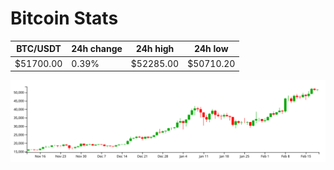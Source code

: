# Bitcoin Stats

BTC/USDT|24h change|24h high|24h low|
|---|---|---|---|
|$51700.00|0.39%|$52285.00|$50710.20|

<img src="./chart.svg">
